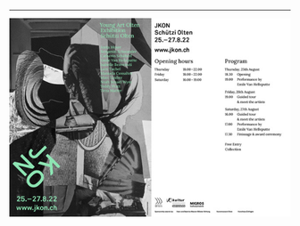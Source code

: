 <hr>
<a href="images/flyers/JKON2022_Flyer_Web_EN.jpeg">
	<img src="images/flyers/JKON2022_Flyer_Web_EN.jpeg" width="700" />
</a>
